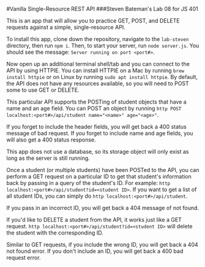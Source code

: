 #Vanilla Single-Resource REST API
###Steven Bateman's Lab 08 for JS 401

This is an app that will allow you to practice GET, POST, and DELETE requests against a simple, single-resource API.

To install this app, clone down the repository, navigate to the `lab-steven` directory, then run `npm i`. Then, to start your server, run `node server.js`. You should see the message: `Server running on port <port#>`.

Now open up an additional terminal shell/tab and you can connect to the API by using HTTPIE. You can install HTTPIE on a Mac by running `brew install httpie` or on Linux by running `sudo apt install httpie`. By default, the API does not have any resources available, so you will need to POST some to use GET or DELETE.

This particular API supports the POSTing of student objects that have a name and an age field. You can POST an object by running `http POST localhost:<port#>/api/student name="<name>" age="<age>"`.

If you forget to include the header fields, you will get back a 400 status message of bad request. If you forget to include name and age fields, you will also get a 400 status response.

This app does not use a database, so its storage object will only exist as long as the server is still running.

Once a student (or multiple students) have been POSTed to the API, you can perform a GET request on a particular ID to get that student's information back by passing in a query of the student's ID. For example: `http localhost:<port#>/api/student?id=<student ID>`. If you want to get a list of all student IDs, you can simply do `http localhost:<port#>/api/student`.

If you pass in an incorrect ID, you will get back a 404 message of not found.

If you'd like to DELETE a student from the API, it works just like a GET request. `http localhost:<port#>/api/student?id=<student ID>` will delete the student with the corresponding ID.

Similar to GET requests, if you include the wrong ID, you will get back a 404 not found error. If you don't include an ID, you will get back a 400 bad request error.
